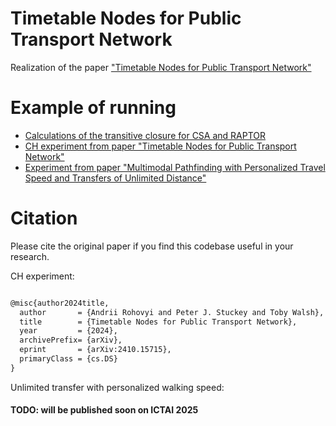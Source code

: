 # Timetable Nodes for Public Transport Network 
Realization of the paper ["Timetable Nodes for Public Transport Network"](https://doi.org/10.48550/arXiv.2410.15715)
# Example of running 
- [Calculations of the transitive closure for CSA and RAPTOR](https://github.com/andrii-rohovyi/timetable_nodes/blob/main/Calculate_transitive_clousure.ipynb)
- [CH experiment from paper "Timetable Nodes for Public Transport Network"](https://github.com/andrii-rohovyi/timetable_nodes/blob/main/Run_pathfinding_contraction_hierarchy_experiment.ipynb)
- [Experiment from paper "Multimodal Pathfinding with Personalized Travel Speed and Transfers of Unlimited Distance"](https://github.com/andrii-rohovyi/timetable_nodes/blob/main/Run_pathfinding_customized_speed_of_unlimited_distance.ipynb)

# Citation
Please cite the original paper if you find this codebase useful in your research.

CH experiment:
```latex

@misc{author2024title,
  author       = {Andrii Rohovyi and Peter J. Stuckey and Toby Walsh},
  title        = {Timetable Nodes for Public Transport Network},
  year         = {2024},
  archivePrefix= {arXiv},
  eprint       = {arXiv:2410.15715},
  primaryClass = {cs.DS}
}
```

Unlimited transfer with personalized walking speed:

#### TODO: will be published soon on ICTAI 2025
